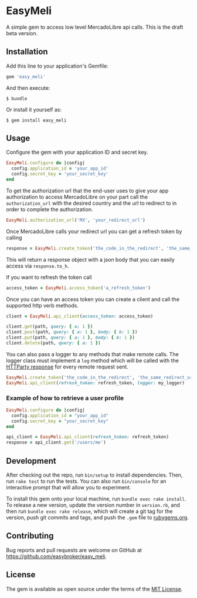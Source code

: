 # EasyMeli

A simple gem to access low level MercadoLibre api calls. This is the draft beta version.

## Installation

Add this line to your application's Gemfile:

```ruby
gem 'easy_meli'
```

And then execute:

    $ bundle

Or install it yourself as:

    $ gem install easy_meli

## Usage

Configure the gem with your application ID and secret key.

```ruby
EasyMeli.configure do |config|
  config.application_id = 'your_app_id'
  config.secret_key = 'your_secret_key'
end
```

To get the authorization url that the end-user uses to give your app authorization to access MercadoLibre on your part call the `authorization_url` with the desired country and the url to redirect to in order to complete the authorization.

```ruby
EasyMeli.authorization_url('MX', 'your_redirect_url')
```

Once MercadoLibre calls your redirect url you can get a refresh token by calling

```ruby
response = EasyMeli.create_token('the_code_in_the_redirect', 'the_same_redirect_url_as_above')
```
This will return a response object with a json body that you can easily access via `response.to_h`.

If you want to refresh the token call

```ruby
access_token = EasyMeli.access_token('a_refresh_token')
```

Once you can have an access token you can create a client and call the supported http verb methods.

```ruby
client = EasyMeli.api_client(access_token: access_token)

client.get(path, query: { a: 1 })
client.post(path, query: { a: 1 }, body: { b: 1 })
client.put(path, query: { a: 1 }, body: { b: 1 })
client.delete(path, query: { a: 1 })
```

You can also pass a logger to any methods that make remote calls. The logger class must implement a `log` method which will be called with the [HTTParty response](https://www.rubydoc.info/github/jnunemaker/httparty/HTTParty/Response) for every remote request sent.

```ruby
EasyMeli.create_token('the_code_in_the_redirect', 'the_same_redirect_url_as_above', logger: my_logger)
EasyMeli.api_client(refresh_token: refresh_token, logger: my_logger)
```

### Example of how to retrieve a user profile
```ruby
EasyMeli.configure do |config|
  config.application_id = "your_app_id"
  config.secret_key = "your_secret_key"
end

api_client = EasyMeli.api_client(refresh_token: refresh_token)
response = api_client.get('/users/me')

```

## Development

After checking out the repo, run `bin/setup` to install dependencies. Then, run `rake test` to run the tests. You can also run `bin/console` for an interactive prompt that will allow you to experiment.

To install this gem onto your local machine, run `bundle exec rake install`. To release a new version, update the version number in `version.rb`, and then run `bundle exec rake release`, which will create a git tag for the version, push git commits and tags, and push the `.gem` file to [rubygems.org](https://rubygems.org).

## Contributing

Bug reports and pull requests are welcome on GitHub at https://github.com/easybroker/easy_meli.

## License

The gem is available as open source under the terms of the [MIT License](https://opensource.org/licenses/MIT).
